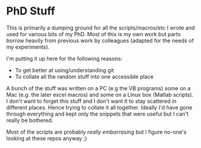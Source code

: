 # PhD Stuff


This is primarily a dumping ground for all the scripts/macros/etc I wrote and used for various bits of my PhD.  Most of this is my own work but parts borrow heavily from previous work by colleagues (adapted for the needs of my experiments).

I'm putting it up here for the following reasons:

- To get better at using/understanding git
- To collate all the random stuff into one accessible place

A bunch of the stuff was written on a PC (e.g the VB programs) some on a Mac (e.g. the later excel macros) and some on a Linux box (Matlab scripts). I don't want to forget this stuff and I don't want it to stay scattered in different places.  Hence trying to collate it all together.  Ideally I'd have gone through everything and kept only the snippets that were useful but I can't really be bothered.

Most of the scripts are probably *really embarrasing* but I figure no-one's looking at these repos anyway ;)